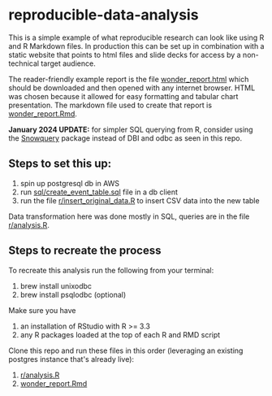 # reproducible-data-analysis

This is a simple example of what reproducible research can look like using R and R Markdown files. In production this can be set up in combination with a static website that points to html files and slide decks for access by a non-technical target audience.

The reader-friendly example report is the file [wonder_report.html](wonder_report.html) which should be downloaded and then opened with any internet browser. HTML was chosen because it allowed for easy formatting and tabular chart presentation. The markdown file used to create that report is [wonder_report.Rmd](wonder_report.Rmd).

**January 2024 UPDATE:** for simpler SQL querying from R, consider using the [Snowquery](https://github.com/mermelstein/snowquery) package instead of DBI and odbc as seen in this repo.

## Steps to set this up:

1) spin up postgresql db in AWS
2) run [sql/create_event_table.sql](sql/create_event_table.sql) file in a db client
3) run the file [r/insert_original_data.R](r/insert_original_data.R) to insert CSV data into the new table

Data transformation here was done mostly in SQL, queries are in the file [r/analysis.R](r/analysis.R).

## Steps to recreate the process

To recreate this analysis run the following from your terminal:
1) brew install unixodbc
2) brew install psqlodbc (optional)

Make sure you have
1) an installation of RStudio with R >= 3.3
2) any R packages loaded at the top of each R and RMD script

Clone this repo and run these files in this order (leveraging an existing postgres instance that's already live):
1) [r/analysis.R](r/analysis.R)
2) [wonder_report.Rmd](wonder_report.Rmd)
